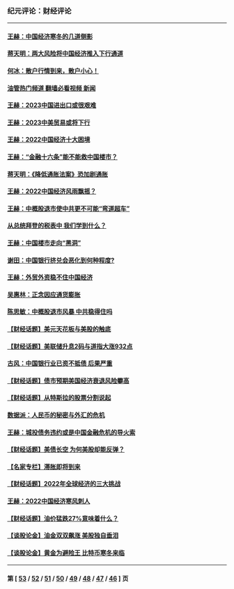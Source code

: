 ### 纪元评论：财经评论
---
#### [王赫：中国经济寒冬的几道侧影](../../pages/nsc1026/n13932953.md?03260330) 
#### [蒋天明：两大风险将中国经济推入下行通道](../../pages/nsc1026/n13929820.md?03260330) 
#### [何冰：散户行情到来，散户小心！](../../pages/nsc1026/n13928308.md?03260330) 
#### [油管热门频道 翻墙必看视频 新闻](ok?03260330)
#### [王赫：2023中国进出口或很艰难](../../pages/nsc1026/n13911515.md?03260330) 
#### [王赫：2023中美贸易或将下行](../../pages/nsc1026/n13899005.md?03260330) 
#### [王赫：2022中国经济十大困境](../../pages/nsc1026/n13883766.md?03260330) 
#### [王赫：“金融十六条”能不能救中国楼市？](../../pages/nsc1026/n13868431.md?03260330) 
#### [蒋天明：《降低通胀法案》恐加剧通胀](../../pages/nsc1026/n13806996.md?03260330) 
#### [王赫：2022中国经济风雨飘摇？](../../pages/nsc1026/n13803207.md?03260330) 
#### [王赫：中概股退市使中共更不可能“弯道超车”](../../pages/nsc1026/n13802858.md?03260330) 
#### [从总统拜登的税表中 我们学到什么？](../../pages/nsc1026/n13773081.md?03260330) 
#### [王赫：中国楼市走向“黑洞”](../../pages/nsc1026/n13770647.md?03260330) 
#### [谢田：中国银行挤兑会恶化到何种程度?](../../pages/nsc1026/n13766965.md?03260330) 
#### [王赫：外贸外资稳不住中国经济](../../pages/nsc1026/n13753933.md?03260330) 
#### [吴惠林：正念因应通货膨胀](../../pages/nsc1026/n13750350.md?03260330) 
#### [陈思敏：中概股退市风暴 中共稳得住吗](../../pages/nsc1026/n13738978.md?03260330) 
#### [【财经话题】美元天花板与美股的触底](../../pages/nsc1026/n13736495.md?03260330) 
#### [【财经话题】美联储升息2码与道指大涨932点](../../pages/nsc1026/n13727377.md?03260330) 
#### [古风：中国银行业已资不抵债 后果严重](../../pages/nsc1026/n13726111.md?03260330) 
#### [【财经话题】债市预期美国经济衰退风险攀高](../../pages/nsc1026/n13698043.md?03260330) 
#### [【财经话题】从特斯拉的股票分割说起](../../pages/nsc1026/n13679733.md?03260330) 
#### [数据派：人民币的秘密与外汇的危机](../../pages/nsc1026/n13667092.md?03260330) 
#### [王赫：城投债务违约或是中国金融危机的导火索](../../pages/nsc1026/n13665322.md?03260330) 
#### [【财经话题】美债长空 为何美股却能反弹？](../../pages/nsc1026/n13665895.md?03260330) 
#### [【名家专栏】滞胀即将到来](../../pages/nsc1026/n13658171.md?03260330) 
#### [【财经话题】2022年全球经济的三大挑战](../../pages/nsc1026/n13654423.md?03260330) 
#### [王赫：2022中国经济寒风刺人](../../pages/nsc1026/n13651403.md?03260330) 
#### [【财经话题】油价猛跌27%意味着什么？](../../pages/nsc1026/n13648767.md?03260330) 
#### [【谈股论金】油金双双飙涨 美股独自垂泪](../../pages/nsc1026/n13631742.md?03260330) 
#### [【谈股论金】黄金为避险王 比特币寒冬来临](../../pages/nsc1026/n13600406.md?03260330) 

---
#### 第 [ [53](./53.md?03260330) / [52](./52.md?03260330) / [51](./51.md?03260330) / [50](./50.md?03260330) / [49](./49.md?03260330) / [48](./48.md?03260330) / [47](./47.md?03260330) / [46](./46.md?03260330) ] 页
